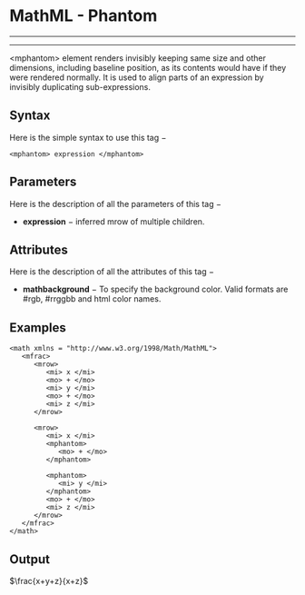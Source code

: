 # MathML - Phantom



---

---

\<mphantom\> element renders invisibly keeping same size and other dimensions, including baseline position, as its contents would have if they were rendered normally. It is used to align parts of an expression by invisibly duplicating sub-expressions.

## Syntax

Here is the simple syntax to use this tag −

```
<mphantom> expression </mphantom>

```

## Parameters

Here is the description of all the parameters of this tag −

* **expression** − inferred mrow of multiple children.

## Attributes

Here is the description of all the attributes of this tag −

* **mathbackground** − To specify the background color. Valid formats are #rgb, #rrggbb and html color names.

## Examples

```
<math xmlns = "http://www.w3.org/1998/Math/MathML">
   <mfrac>
      <mrow>
         <mi> x </mi>
         <mo> + </mo>
         <mi> y </mi>
         <mo> + </mo>
         <mi> z </mi>
      </mrow>
      
      <mrow>
         <mi> x </mi>
         <mphantom>
            <mo> + </mo>
         </mphantom>
         
         <mphantom>
            <mi> y </mi>
         </mphantom>
         <mo> + </mo>
         <mi> z </mi>
      </mrow>
   </mfrac>
</math>  

```

## Output

$`\frac{x+y+z}{x+z}`$




